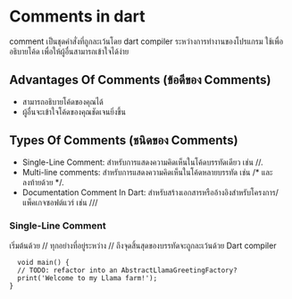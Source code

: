 # Comments in dart
  comment เป็นชุดคำสั่งที่ถูกละเว้นโดย dart compiler ระหว่างการทำงานของโปรแกรม ใช้เพื่ออธิบายโค้ด
เพื่อให้ผู้อื่นสามารถเข้าใจได้ง่าย

## Advantages Of Comments (ข้อดีของ Comments)
  * สามารถอธิบายโค้ดของคุณได้
  * ผู้อื่นจะเข้าใจโค้ดของคุณชัดเจนยิ่งขึ้น

## Types Of Comments (ชนิดของ Comments)
  * Single-Line Comment: สำหรับการแสดงความคิดเห็นในโค้ดบรรทัดเดียว เช่น //.
  * Multi-line comments: สำหรับการแสดงความคิดเห็นในโค้ดหลายบรรทัด เช่น /* และลงท้ายด้วย */.
  * Documentation Comment In Dart: สำหรับสร้างเอกสารหรืออ้างอิงสำหรับโครงการ/ แพ็คเกจซอฟต์แวร์ เช่น ///

### Single-Line Comment
  เริ่มต้นด้วย // ทุกอย่างที่อยู่ระหว่าง // ถึงจุดสิ้นสุดของบรรทัดจะถูกละเว้นด้วย Dart compiler
```
  void main() {
  // TODO: refactor into an AbstractLlamaGreetingFactory?
  print('Welcome to my Llama farm!');
}
```  

